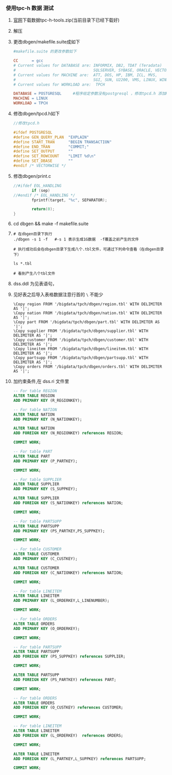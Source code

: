 ### 使用tpc-h 数据 测试
1. [官网](http://www.tpc.org/information/benchmarks.asp?)下载数据tpc-h-tools.zip(当前目录下已经下载好)

2. 解压

3. 更改dbgen/makefile.suite成如下

   ```makefile
   #makefile.suite 的更改参数如下
   
   CC      = gcc
   # Current values for DATABASE are: INFORMIX, DB2, TDAT (Teradata)
   #                                  SQLSERVER, SYBASE, ORACLE, VECTORWISE
   # Current values for MACHINE are:  ATT, DOS, HP, IBM, ICL, MVS, 
   #                                  SGI, SUN, U2200, VMS, LINUX, WIN32 
   # Current values for WORKLOAD are:  TPCH
   
   DATABASE = POSTGRESQL     #程序给定参数没有postgresql ，修改tpcd.h 添加POSTGRESQL脚本
   MACHINE = LINUX
   WORKLOAD = TPCH
   ```

   

4. 修改dbgen/tpcd.h如下

   ```c
   //修改tpcd.h
   
   #ifdef POSTGRESQL
   #define GEN_QUERY_PLAN  "EXPLAIN"      
   #define START_TRAN      "BEGIN TRANSACTION"
   #define END_TRAN        "COMMIT;"
   #define SET_OUTPUT      ""
   #define SET_ROWCOUNT    "LIMIT %d\n"
   #define SET_DBASE       ""
   #endif /* VECTORWISE */
   ```

5. 修改dbgen/print.c

   ```c
   //#ifdef EOL_HANDLING
           if (sep)
   //#endif /* EOL_HANDLING */
           fprintf(target, "%c", SEPARATOR);
   
           return(0);
   }
   ```

   

6. cd dbgen && make -f makefile.suite

7. ```shell
   # 在dbgen目录下执行
   ./dbgen -s 1 -f   #-s 1 表示生成1G数据  -f覆盖之前产生的文件
   
   # 执行成功后会在dbgen目录下生成八个.tbl文件，可通过下列命令查看（在dbgen目录下）
   
   ls *.tbl
   
   # 看到产生八个tbl文件
   ```

8. dss.ddl 为见表语句， 

9. 见好表之后导入表格数据注意行首的 `\` 不能少

   ```plsql
   \Copy region FROM '/bigdata/tpch/dbgen/region.tbl' WITH DELIMITER AS '|';
   \Copy nation FROM '/bigdata/tpch/dbgen/nation.tbl' WITH DELIMITER AS '|';
   \Copy part FROM '/bigdata/tpch/dbgen/part.tbl' WITH DELIMITER AS '|';
   \Copy supplier FROM '/bigdata/tpch/dbgen/supplier.tbl' WITH DELIMITER AS '|';
   \Copy customer FROM '/bigdata/tpch/dbgen/customer.tbl' WITH DELIMITER AS '|';
   \Copy lineitem FROM '/bigdata/tpch/dbgen/lineitem.tbl' WITH DELIMITER AS '|';
   \Copy partsupp FROM '/bigdata/tpch/dbgen/partsupp.tbl' WITH DELIMITER AS '|';
   \Copy orders FROM '/bigdata/tpch/dbgen/orders.tbl' WITH DELIMITER AS '|';
   
   ```

   

10. 加约束条件,在 dss.ri 文件里

    ```sql
    -- For table REGION
    ALTER TABLE REGION
    ADD PRIMARY KEY (R_REGIONKEY);
    
    -- For table NATION
    ALTER TABLE NATION
    ADD PRIMARY KEY (N_NATIONKEY);
    
    ALTER TABLE NATION
    ADD FOREIGN KEY (N_REGIONKEY) references REGION;
    
    COMMIT WORK;
    
    -- For table PART
    ALTER TABLE PART
    ADD PRIMARY KEY (P_PARTKEY);
    
    COMMIT WORK;
    
    -- For table SUPPLIER
    ALTER TABLE SUPPLIER
    ADD PRIMARY KEY (S_SUPPKEY);
    
    ALTER TABLE SUPPLIER
    ADD FOREIGN KEY (S_NATIONKEY) references NATION;
    
    COMMIT WORK;
    
    -- For table PARTSUPP
    ALTER TABLE PARTSUPP
    ADD PRIMARY KEY (PS_PARTKEY,PS_SUPPKEY);
    
    COMMIT WORK;
    
    -- For table CUSTOMER
    ALTER TABLE CUSTOMER
    ADD PRIMARY KEY (C_CUSTKEY);
    
    ALTER TABLE CUSTOMER
    ADD FOREIGN KEY (C_NATIONKEY) references NATION;
    
    COMMIT WORK;
    
    -- For table LINEITEM
    ALTER TABLE LINEITEM
    ADD PRIMARY KEY (L_ORDERKEY,L_LINENUMBER);
    
    COMMIT WORK;
    
    -- For table ORDERS
    ALTER TABLE ORDERS
    ADD PRIMARY KEY (O_ORDERKEY);
    
    COMMIT WORK;
    
    -- For table PARTSUPP
    ALTER TABLE PARTSUPP
    ADD FOREIGN KEY (PS_SUPPKEY) references SUPPLIER;
    
    COMMIT WORK;
    
    ALTER TABLE PARTSUPP
    ADD FOREIGN KEY (PS_PARTKEY) references PART;
    
    COMMIT WORK;
    
    -- For table ORDERS
    ALTER TABLE ORDERS
    ADD FOREIGN KEY (O_CUSTKEY) references CUSTOMER;
    
    COMMIT WORK;
    
    -- For table LINEITEM
    ALTER TABLE LINEITEM
    ADD FOREIGN KEY (L_ORDERKEY)  references ORDERS;
    
    COMMIT WORK;
    
    ALTER TABLE LINEITEM
    ADD FOREIGN KEY (L_PARTKEY,L_SUPPKEY) references PARTSUPP;
    
    COMMIT WORK;
    ```

    

